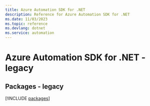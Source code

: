 ```yaml
---
title: Azure Automation SDK for .NET
description: Reference for Azure Automation SDK for .NET
ms.date: 11/03/2023
ms.topic: reference
ms.devlang: dotnet
ms.service: automation
---
```

# Azure Automation SDK for .NET - legacy
## Packages - legacy
[!INCLUDE [packages](automation-index.md)]